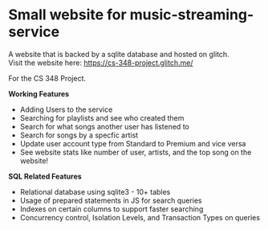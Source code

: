 # Small website for music-streaming-service

A website that is backed by a sqlite database and hosted on glitch.  
Visit the website here: https://cs-348-project.glitch.me/

For the CS 348 Project.

**Working Features**
* Adding Users to the service
* Searching for playlists and see who created them
* Search for what songs another user has listened to
* Search for songs by a specfic artist
* Update user account type from Standard to Premium and vice versa
* See website stats like number of user, artists, and the top song on the website!

**SQL Related Features**
* Relational database using sqlite3 - 10+ tables
* Usage of prepared statements in JS for search queries
* Indexes on certain columns to support faster searching
* Concurrency control, Isolation Levels, and Transaction Types on queries
